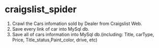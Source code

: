 # craigslist_spider
1. Crawl the Cars infomation sold by Dealer from Craigslist Web.
2. Save every link of car into MySql db.
3. Save all of cars information into MySql db.(including: Title, carType, Price, Title_status,Paint_color, drive, etc)
